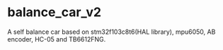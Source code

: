 # balance_car_v2
A self balance car based on stm32f103c8t6(HAL library), mpu6050, AB encoder, HC-05 and TB6612FNG.
